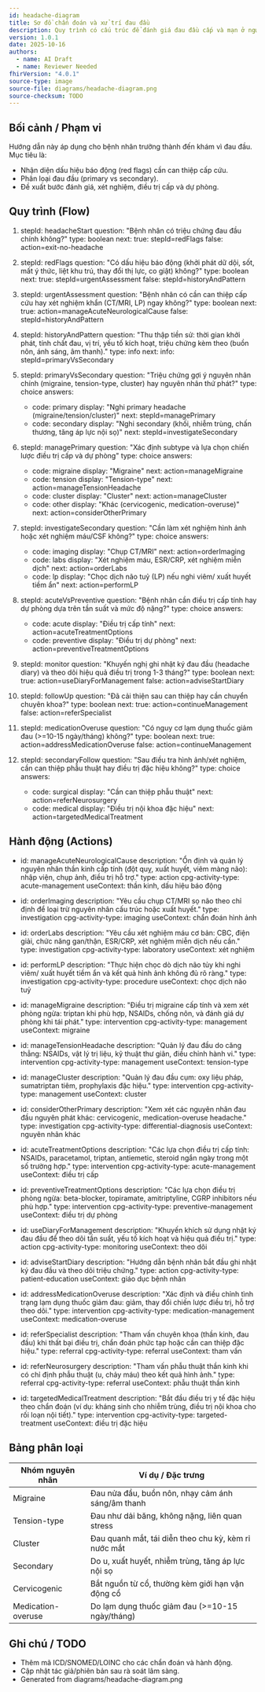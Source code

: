 ```yaml
---
id: headache-diagram
title: Sơ đồ chẩn đoán và xử trí đau đầu
description: Quy trình có cấu trúc để đánh giá đau đầu cấp và mạn ở người lớn, bao gồm các dấu hiệu báo động, phân loại nguyên nhân, đề xuất điều trị cấp và dự phòng, cùng các bước theo dõi.
version: 1.0.1
date: 2025-10-16
authors:
  - name: AI Draft
  - name: Reviewer Needed
fhirVersion: "4.0.1"
source-type: image
source-file: diagrams/headache-diagram.png
source-checksum: TODO
---
```


## Bối cảnh / Phạm vi

Hướng dẫn này áp dụng cho bệnh nhân trưởng thành đến khám vì đau đầu. Mục tiêu là:
- Nhận diện dấu hiệu báo động (red flags) cần can thiệp cấp cứu.
- Phân loại đau đầu (primary vs secondary).
- Đề xuất bước đánh giá, xét nghiệm, điều trị cấp và dự phòng.

## Quy trình (Flow)

1. stepId: headacheStart
   question: "Bệnh nhân có triệu chứng đau đầu chính không?"
   type: boolean
   next:
     true: stepId=redFlags
     false: action=exit-no-headache

2. stepId: redFlags
   question: "Có dấu hiệu báo động (khởi phát dữ dội, sốt, mất ý thức, liệt khu trú, thay đổi thị lực, co giật) không?"
   type: boolean
   next:
     true: stepId=urgentAssessment
     false: stepId=historyAndPattern

3. stepId: urgentAssessment
   question: "Bệnh nhân có cần can thiệp cấp cứu hay xét nghiệm khẩn (CT/MRI, LP) ngay không?"
   type: boolean
   next:
     true: action=manageAcuteNeurologicalCause
     false: stepId=historyAndPattern

4. stepId: historyAndPattern
   question: "Thu thập tiền sử: thời gian khởi phát, tính chất đau, vị trí, yếu tố kích hoạt, triệu chứng kèm theo (buồn nôn, ánh sáng, âm thanh)."
   type: info
   next:
     info: stepId=primaryVsSecondary

5. stepId: primaryVsSecondary
   question: "Triệu chứng gợi ý nguyên nhân chính (migraine, tension-type, cluster) hay nguyên nhân thứ phát?"
   type: choice
   answers:
     - code: primary
       display: "Nghi primary headache (migraine/tension/cluster)"
       next: stepId=managePrimary
     - code: secondary
       display: "Nghi secondary (khối, nhiễm trùng, chấn thương, tăng áp lực nội sọ)"
       next: stepId=investigateSecondary

6. stepId: managePrimary
   question: "Xác định subtype và lựa chọn chiến lược điều trị cấp và dự phòng"
   type: choice
   answers:
     - code: migraine
       display: "Migraine"
       next: action=manageMigraine
     - code: tension
       display: "Tension-type"
       next: action=manageTensionHeadache
     - code: cluster
       display: "Cluster"
       next: action=manageCluster
     - code: other
       display: "Khác (cervicogenic, medication-overuse)"
       next: action=considerOtherPrimary

7. stepId: investigateSecondary
   question: "Cần làm xét nghiệm hình ảnh hoặc xét nghiệm máu/CSF không?"
   type: choice
   answers:
     - code: imaging
       display: "Chụp CT/MRI"
       next: action=orderImaging
     - code: labs
       display: "Xét nghiệm máu, ESR/CRP, xét nghiệm miễn dịch"
       next: action=orderLabs
     - code: lp
       display: "Chọc dịch não tuỷ (LP) nếu nghi viêm/ xuất huyết tiềm ẩn"
       next: action=performLP

8. stepId: acuteVsPreventive
   question: "Bệnh nhân cần điều trị cấp tính hay dự phòng dựa trên tần suất và mức độ nặng?"
   type: choice
   answers:
     - code: acute
       display: "Điều trị cấp tính"
       next: action=acuteTreatmentOptions
     - code: preventive
       display: "Điều trị dự phòng"
       next: action=preventiveTreatmentOptions

9. stepId: monitor
   question: "Khuyến nghị ghi nhật ký đau đầu (headache diary) và theo dõi hiệu quả điều trị trong 1-3 tháng?"
   type: boolean
   next:
     true: action=useDiaryForManagement
     false: action=adviseStartDiary

10. stepId: followUp
    question: "Đã cải thiện sau can thiệp hay cần chuyển chuyên khoa?"
    type: boolean
    next:
      true: action=continueManagement
      false: action=referSpecialist

11. stepId: medicationOveruse
    question: "Có nguy cơ lạm dụng thuốc giảm đau (>=10-15 ngày/tháng) không?"
    type: boolean
    next:
      true: action=addressMedicationOveruse
      false: action=continueManagement

12. stepId: secondaryFollow
    question: "Sau điều tra hình ảnh/xét nghiệm, cần can thiệp phẫu thuật hay điều trị đặc hiệu không?"
    type: choice
    answers:
      - code: surgical
        display: "Cần can thiệp phẫu thuật"
        next: action=referNeurosurgery
      - code: medical
        display: "Điều trị nội khoa đặc hiệu"
        next: action=targetedMedicalTreatment

## Hành động (Actions)

- id: manageAcuteNeurologicalCause
  description: "Ổn định và quản lý nguyên nhân thần kinh cấp tính (đột quỵ, xuất huyết, viêm màng não): nhập viện, chụp ảnh, điều trị hỗ trợ."
  type: action
  cpg-activity-type: acute-management
  useContext: thần kinh, dấu hiệu báo động

- id: orderImaging
  description: "Yêu cầu chụp CT/MRI sọ não theo chỉ định để loại trừ nguyên nhân cấu trúc hoặc xuất huyết."
  type: investigation
  cpg-activity-type: imaging
  useContext: chẩn đoán hình ảnh

- id: orderLabs
  description: "Yêu cầu xét nghiệm máu cơ bản: CBC, điện giải, chức năng gan/thận, ESR/CRP, xét nghiệm miễn dịch nếu cần."
  type: investigation
  cpg-activity-type: laboratory
  useContext: xét nghiệm

- id: performLP
  description: "Thực hiện chọc dò dịch não tủy khi nghi viêm/ xuất huyết tiềm ẩn và kết quả hình ảnh không đủ rõ ràng."
  type: investigation
  cpg-activity-type: procedure
  useContext: chọc dịch não tuỷ

- id: manageMigraine
  description: "Điều trị migraine cấp tính và xem xét phòng ngừa: triptan khi phù hợp, NSAIDs, chống nôn, và đánh giá dự phòng khi tái phát."
  type: intervention
  cpg-activity-type: management
  useContext: migraine

- id: manageTensionHeadache
  description: "Quản lý đau đầu do căng thẳng: NSAIDs, vật lý trị liệu, kỹ thuật thư giãn, điều chỉnh hành vi."
  type: intervention
  cpg-activity-type: management
  useContext: tension-type

- id: manageCluster
  description: "Quản lý đau đầu cụm: oxy liệu pháp, sumatriptan tiêm, prophylaxis đặc hiệu."
  type: intervention
  cpg-activity-type: management
  useContext: cluster

- id: considerOtherPrimary
  description: "Xem xét các nguyên nhân đau đầu nguyên phát khác: cervicogenic, medication-overuse headache."
  type: investigation
  cpg-activity-type: differential-diagnosis
  useContext: nguyên nhân khác

- id: acuteTreatmentOptions
  description: "Các lựa chọn điều trị cấp tính: NSAIDs, paracetamol, triptan, antiemetic, steroid ngắn ngày trong một số trường hợp."
  type: intervention
  cpg-activity-type: acute-management
  useContext: điều trị cấp

- id: preventiveTreatmentOptions
  description: "Các lựa chọn điều trị phòng ngừa: beta-blocker, topiramate, amitriptyline, CGRP inhibitors nếu phù hợp."
  type: intervention
  cpg-activity-type: preventive-management
  useContext: điều trị dự phòng

- id: useDiaryForManagement
  description: "Khuyến khích sử dụng nhật ký đau đầu để theo dõi tần suất, yếu tố kích hoạt và hiệu quả điều trị."
  type: action
  cpg-activity-type: monitoring
  useContext: theo dõi

- id: adviseStartDiary
  description: "Hướng dẫn bệnh nhân bắt đầu ghi nhật ký đau đầu và theo dõi triệu chứng."
  type: action
  cpg-activity-type: patient-education
  useContext: giáo dục bệnh nhân

- id: addressMedicationOveruse
  description: "Xác định và điều chỉnh tình trạng lạm dụng thuốc giảm đau: giảm, thay đổi chiến lược điều trị, hỗ trợ theo dõi."
  type: intervention
  cpg-activity-type: medication-management
  useContext: medication-overuse

- id: referSpecialist
  description: "Tham vấn chuyên khoa (thần kinh, đau đầu) khi thất bại điều trị, chẩn đoán phức tạp hoặc cần can thiệp đặc hiệu."
  type: referral
  cpg-activity-type: referral
  useContext: tham vấn

- id: referNeurosurgery
  description: "Tham vấn phẫu thuật thần kinh khi có chỉ định phẫu thuật (u, chảy máu) theo kết quả hình ảnh."
  type: referral
  cpg-activity-type: referral
  useContext: phẫu thuật thần kinh

- id: targetedMedicalTreatment
  description: "Bắt đầu điều trị y tế đặc hiệu theo chẩn đoán (ví dụ: kháng sinh cho nhiễm trùng, điều trị nội khoa cho rối loạn nội tiết)."
  type: intervention
  cpg-activity-type: targeted-treatment
  useContext: điều trị đặc hiệu

## Bảng phân loại

| Nhóm nguyên nhân | Ví dụ / Đặc trưng |
|------------------|-------------------|
| Migraine         | Đau nửa đầu, buồn nôn, nhạy cảm ánh sáng/âm thanh |
| Tension-type     | Đau như dải băng, không nặng, liên quan stress |
| Cluster          | Đau quanh mắt, tái diễn theo chu kỳ, kèm rỉ nước mắt |
| Secondary        | Do u, xuất huyết, nhiễm trùng, tăng áp lực nội sọ |
| Cervicogenic     | Bắt nguồn từ cổ, thường kèm giới hạn vận động cổ |
| Medication-overuse| Do lạm dụng thuốc giảm đau (>=10-15 ngày/tháng) |

## Ghi chú / TODO

- Thêm mã ICD/SNOMED/LOINC cho các chẩn đoán và hành động.
- Cập nhật tác giả/phiên bản sau rà soát lâm sàng.
- Generated from diagrams/headache-diagram.png
